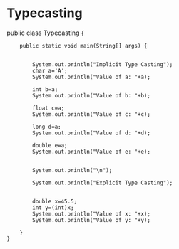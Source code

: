 # Typecasting
public class Typecasting {
	
		public static void main(String[] args) {
			
			
			System.out.println("Implicit Type Casting");
			char a='A';
			System.out.println("Value of a: "+a);
			
			int b=a;
			System.out.println("Value of b: "+b);
			
			float c=a;
			System.out.println("Value of c: "+c);
			
			long d=a;
			System.out.println("Value of d: "+d);
			
			double e=a;
			System.out.println("Value of e: "+e);
			
					
			System.out.println("\n");
			
			System.out.println("Explicit Type Casting");
		
			
			double x=45.5;
			int y=(int)x;
			System.out.println("Value of x: "+x);
			System.out.println("Value of y: "+y);
			
		}
	}
